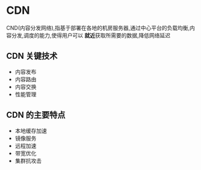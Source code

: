 # CDN

CND(内容分发网络),指基于部署在各地的机房服务器,通过中心平台的负载均衡,内容分发,调度的能力,使得用户可以    **就近**获取所需要的数据,降低网络延迟

## CDN 关键技术

- 内容发布
- 内容路由
- 内容交换
- 性能管理

## CDN 的主要特点

- 本地缓存加速
- 镜像服务
- 远程加速
- 带宽优化
- 集群抗攻击